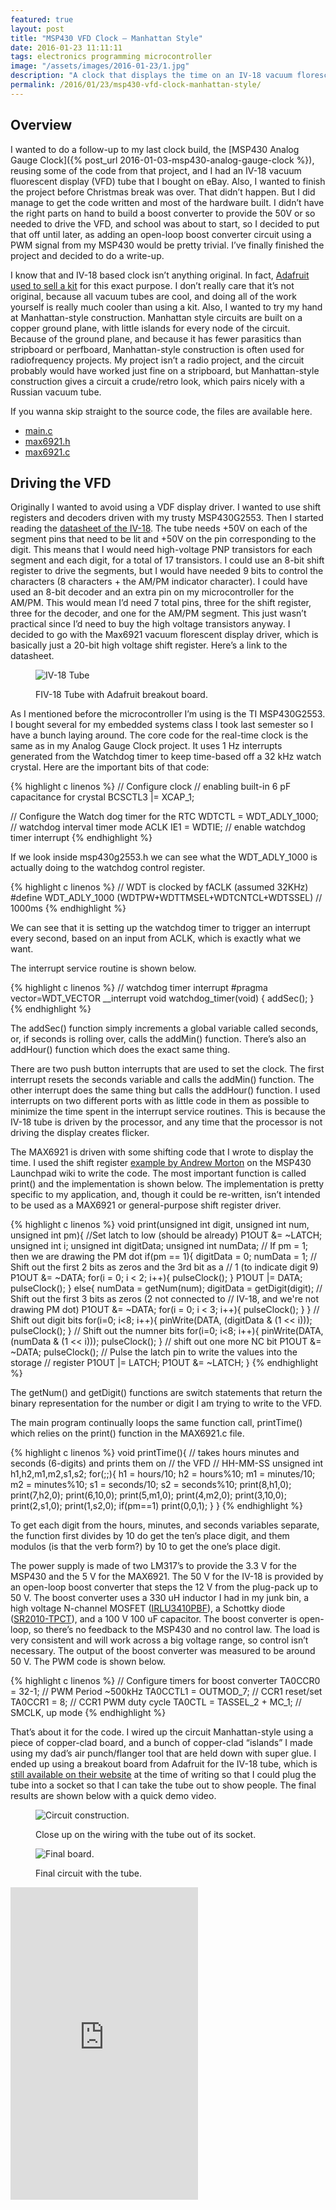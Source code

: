 ```yaml
---
featured: true
layout: post
title: "MSP430 VFD Clock – Manhattan Style"
date: 2016-01-23 11:11:11
tags: electronics programming microcontroller
image: "/assets/images/2016-01-23/1.jpg"
description: "A clock that displays the time on an IV-18 vacuum florescent display tube, powered by the MSP430, and reusing some of the code from my MSP430 analog gauge clock."
permalink: /2016/01/23/msp430-vfd-clock-manhattan-style/
---
```


Overview
--------

I wanted to do a follow-up to my last clock build, the [MSP430 Analog Gauge Clock]({% post_url 2016-01-03-msp430-analog-gauge-clock %}), reusing some of the code from that project, and I had an IV-18 vacuum fluorescent display (VFD) tube that I bought on eBay. Also, I  wanted to finish the project before Christmas break was over. That didn’t happen. But I did manage to get the code written and most of the hardware built. I didn’t have the right parts on hand to build a boost converter to provide the 50V or so needed to drive the VFD, and school was about to start, so I decided to put that off until later, as adding an open-loop boost converter circuit using a PWM signal from my MSP430 would be pretty trivial. I’ve finally finished the project and decided to do a write-up.

I know that and IV-18 based clock isn’t anything original. In fact, [Adafruit used to sell a kit](https://www.adafruit.com/product/194) for this exact purpose. I don’t really care that it’s not original, because all vacuum tubes are cool, and doing all of the work yourself is really much cooler than using a kit. Also, I wanted to try my hand at Manhattan-style construction. Manhattan style circuits are built on a copper ground plane, with little islands for every node of the circuit. Because of the ground plane, and because it has fewer parasitics than stripboard or perfboard, Manhattan-style construction is often used for radiofrequency projects. My project isn’t a radio project, and the circuit probably would have worked just fine on a stripboard, but Manhattan-style construction gives a circuit a crude/retro look, which pairs nicely with a Russian vacuum tube.

If you wanna skip straight to the source code, the files are available here.
* [main.c](/assets/images/2016-01-23/main.c)
* [max6921.h](/assets/images/2016-01-23/max6921.h)
* [max6921.c](/assets/images/2016-01-23/max6921.c)

Driving the VFD
---------------

Originally I wanted to avoid using a VDF display driver. I wanted to use shift registers and decoders driven with my trusty MSP430G2553. Then I started reading the [datasheet of the IV-18](http://www.ladyada.net/media/icetube/IV-18.pdf). The tube needs +50V on each of the segment pins that need to be lit and +50V on the pin corresponding to the digit. This means that I would need high-voltage PNP transistors for each segment and each digit, for a total of 17 transistors. I could use an 8-bit shift register to drive the segments, but I would have needed 9 bits to control the characters (8 characters + the AM/PM indicator character). I could have used an 8-bit decoder and an extra pin on my microcontroller for the AM/PM. This would mean I’d need 7 total pins, three for the shift register, three for the decoder, and one for the AM/PM segment. This just wasn’t practical since I’d need to buy the high voltage transistors anyway. I decided to go with the Max6921 vacuum florescent display driver, which is basically just a 20-bit high voltage shift register. Here’s a link to the datasheet.

<figure class="singleImage">
  <div>
    <img src="/assets/images/2016-01-23/2.jpg" alt="IV-18 Tube">
    <p>FIV-18 Tube with Adafruit breakout board.</p>
  </div>
</figure>

As I mentioned before the microcontroller I’m using is the TI MSP430G2553. I bought several for my embedded systems class I took last semester so I have a bunch laying around. The core code for the real-time clock is the same as in my Analog Gauge Clock project. It uses 1 Hz interrupts generated from the Watchdog timer to keep time-based off a 32 kHz watch crystal.
Here are the important bits of that code:

{% highlight c linenos %}
// Configure clock
// enabling built-in 6 pF capacitance for crystal
BCSCTL3 |= XCAP_1;            

// Configure the Watch dog timer for the RTC
WDTCTL = WDT_ADLY_1000;       // watchdog interval timer mode ACLK
IE1 = WDTIE;                  // enable watchdog timer interrupt
{% endhighlight %}

If we look inside msp430g2553.h we can see what the WDT_ADLY_1000 is actually doing to the watchdog control register.

{% highlight c linenos %}
// WDT is clocked by fACLK (assumed 32KHz)
#define WDT_ADLY_1000 (WDTPW+WDTTMSEL+WDTCNTCL+WDTSSEL) // 1000ms
{% endhighlight %}

We can see that it is setting up the watchdog timer to trigger an interrupt every second, based on an input from ACLK, which is exactly what we want.

The interrupt service routine is shown below.

{% highlight c linenos %}
// watchdog timer interrupt
#pragma vector=WDT_VECTOR __interrupt
void watchdog_timer(void) {
  addSec();
}
{% endhighlight %}

The addSec() function simply increments a global variable called seconds, or, if seconds is rolling over, calls the addMin() function. There’s also an addHour() function which does the exact same thing.

There are two push button interrupts that are used to set the clock. The first interrupt resets the seconds variable and calls the addMin() function. The other interrupt does the same thing but calls the addHour() function. I used interrupts on two different ports with as little code in them as possible to minimize the time spent in the interrupt service routines. This is because the IV-18 tube is driven by the processor, and any time that the processor is not driving the display creates flicker.

The MAX6921 is driven with some shifting code that I wrote to display the time. I used the shift register [example by Andrew Morton](http://processors.wiki.ti.com/index.php/MSP430_Launchpad_Shift_Register) on the MSP430 Launchpad wiki to write the code. The most important function is called print() and the implementation is shown below. The implementation is pretty specific to my application, and, though it could be re-written, isn’t intended to be used as a MAX6921 or general-purpose shift register driver.

{% highlight c linenos %}
void print(unsigned int digit, unsigned int num, unsigned int pm){
    //Set latch to low (should be already)
      P1OUT &amp;= ~LATCH;
      unsigned int i;
      unsigned int digitData;
      unsigned int numData;
      // If pm = 1; then we are drawing the PM dot
      if(pm == 1){
          digitData = 0;
          numData = 1;
          // Shift out the first 2 bits as zeros and the 3rd bit as a
          // 1 (to indicate digit 9)
          P1OUT &amp;= ~DATA;
          for(i = 0; i &lt; 2; i++){
              pulseClock();
                }
          P1OUT |= DATA;
          pulseClock();
          }
      else{
          numData = getNum(num);
          digitData = getDigit(digit);
          // Shift out the first 3 bits as zeros (2 not connected to
          // IV-18, and we're not drawing PM dot)
          P1OUT &amp;= ~DATA;
          for(i = 0; i &lt; 3; i++){
              pulseClock();
          }
      }
     // Shift out digit bits
     for(i=0; i&lt;8; i++){
         pinWrite(DATA, (digitData &amp; (1 &lt;&lt; i)));
         pulseClock();
         }
     // Shift out the numner bits
     for(i=0; i&lt;8; i++){
         pinWrite(DATA, (numData &amp; (1 &lt;&lt; i)));
         pulseClock();
          }
     // shift out one more NC bit
    P1OUT &amp;= ~DATA;
    pulseClock();
    // Pulse the latch pin to write the values into the storage
    // register
    P1OUT |= LATCH;
    P1OUT &amp;= ~LATCH;
}
{% endhighlight %}

The getNum() and getDigit() functions are switch statements that return the binary representation for the number or digit I am trying to write to the VFD.

The main program continually loops the same function call, printTime() which relies on the print() function in the MAX6921.c file.

{% highlight c linenos %}
void printTime(){
    // takes hours minutes and seconds (6-digits) and prints them on
    // the VFD
    // HH-MM-SS
    unsigned int h1,h2,m1,m2,s1,s2;
    for(;;){
    h1 = hours/10;
    h2 = hours%10;
    m1 = minutes/10;
    m2 = minutes%10;
    s1 = seconds/10;
    s2 = seconds%10;
        print(8,h1,0);
        print(7,h2,0);
        print(6,10,0);
        print(5,m1,0);
        print(4,m2,0);
        print(3,10,0);
        print(2,s1,0);
        print(1,s2,0);
        if(pm==1) print(0,0,1);
    }
}
{% endhighlight %}

To get each digit from the hours, minutes, and seconds variables separate, the function first divides by 10 do get the ten’s place digit, and them modulos (is that the verb form?) by 10 to get the one’s place digit.

The power supply is made of two LM317’s to provide the 3.3 V for the MSP430 and the 5 V for the MAX6921. The 50 V for the IV-18 is provided by an open-loop boost converter that steps the 12 V from the plug-pack up to 50 V. The boost converter uses a 330 uH inductor I had in my junk bin, a high voltage N-channel MOSFET ([IRLU3410PBF](http://www.irf.com/product-info/datasheets/data/irlr3410pbf.pdf)), a Schottky diode ([SR2010-TPCT](http://www.mccsemi.com/up_pdf/SR208-SR2010%28DO-41%29.PDF)), and a 100 V 100 uF capacitor. The boost converter is open-loop, so there’s no feedback to the MSP430 and no control law. The load is very consistent and will work across a big voltage range, so control isn’t necessary. The output of the boost converter was measured to be around 50 V. The PWM code is shown below.

{% highlight c linenos %}
// Configure timers for boost converter
TA0CCR0 = 32-1;               // PWM Period ~500kHz
TA0CCTL1 = OUTMOD_7;          // CCR1 reset/set
TA0CCR1 = 8;                  // CCR1 PWM duty cycle
TA0CTL = TASSEL_2 + MC_1;     // SMCLK, up mode
{% endhighlight %}

That’s about it for the code. I wired up the circuit Manhattan-style using a piece of copper-clad board, and a bunch of copper-clad “islands” I made using my dad’s air punch/flanger tool that are held down with super glue. I ended up using a breakout board from Adafruit for the IV-18 tube, which is [still available on their website](https://www.adafruit.com/products/343) at the time of writing so that I could plug the tube into a socket so that I can take the tube out to show people. The final results are shown below with a quick demo video.

<figure class="singleImage">
  <div>
    <img src="/assets/images/2016-01-23/3.jpg" alt="Circuit construction.">
    <p>Close up on the wiring with the tube out of its socket.</p>
  </div>
</figure>

<figure class="singleImage">
  <div>
    <img src="/assets/images/2016-01-23/4.jpg" alt="Final board.">
    <p>Final circuit with the tube.</p>
  </div>
</figure>

<iframe height="500" src="https://www.youtube.com/embed/FJc-KY1ck6U" frameborder="0" allow="accelerometer; autoplay; encrypted-media; gyroscope; picture-in-picture" allowfullscreen></iframe>
